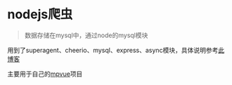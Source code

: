 # nodejs爬虫

>数据存储在mysql中，通过node的mysql模块

用到了superagent、cheerio、mysql、express、async模块，具体说明参考[此博客](http://www.cnblogs.com/tgxh/p/7124202.html)

主要用于自己的[mpvue](https://github.com/xuna988/demo-nuxt)项目
